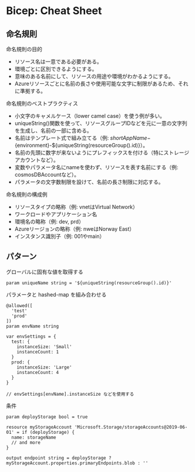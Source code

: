 # Bicep: Cheat Sheet

## 命名規則

命名規則の目的
- リソース名は一意である必要がある。
- 環境ごとに区別できるようにする。
- 意味のある名前にして、リソースの用途や環境がわかるようにする。
- Azureリソースごとに名前の長さや使用可能な文字に制限があるため、それに準拠する。

命名規則のベストプラクティス
- 小文字のキャメルケース（lower camel case）を使う例が多い。
- uniqueString()関数を使って、リソースグループIDなどを元に一意の文字列を生成し、名前の一部に含める。
- 名前はテンプレート式で組み立てる（例: ${shortAppName}-${environment}-${uniqueString(resourceGroup().id)}）。
- 名前の先頭に数字が来ないようにプレフィックスを付ける（特にストレージアカウントなど）。
- 変数やパラメータ名にnameを使わず、リソースを表す名前にする（例: cosmosDBAccountなど）。
- パラメータの文字数制限を設けて、名前の長さ制限に対応する。

命名規則の構成例
- リソースタイプの略称（例: vnetはVirtual Network）
- ワークロードやアプリケーション名
- 環境名の略称（例: dev, prd）
- Azureリージョンの略称（例: nweはNorway East）
- インスタンス識別子（例: 001やmain）

## パターン

グローバルに固有な値を取得する

```bicep
param uniqueName string = '${uniqueString(resourceGroup().id)}'
```

パラメータと hashed-map を組み合わせる

```bicep
@allowed([
  'test'
  'prod'
])
param envName string

var envSettings = {
  test: {
    instanceSize: 'Small'
    instanceCount: 1
  }
  prod: {
    instanceSize: 'Large'
    instanceCount: 4
  }
}

// envSettings[envName].instanceSize などを使用する
```

条件

```bicep
param deployStorage bool = true

resource myStorageAccount 'Microsoft.Storage/storageAccounts@2019-06-01' = if (deployStorage) {
  name: storageName
  // and more
}

output endpoint string = deployStorage ? myStorageAccount.properties.primaryEndpoints.blob : ''
```